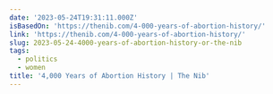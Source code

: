 ```yaml
---
date: '2023-05-24T19:31:11.000Z'
isBasedOn: 'https://thenib.com/4-000-years-of-abortion-history/'
link: 'https://thenib.com/4-000-years-of-abortion-history/'
slug: 2023-05-24-4000-years-of-abortion-history-or-the-nib
tags:
  - politics
  - women
title: '4,000 Years of Abortion History | The Nib'
---
```


